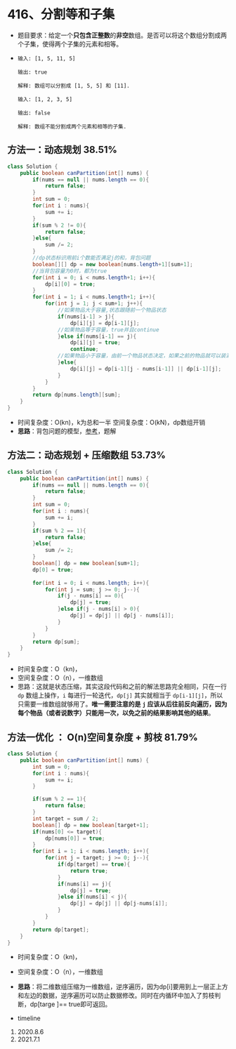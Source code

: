# 416、分割等和子集

- 题目要求：给定一个**只包含正整数**的**非空**数组。是否可以将这个数组分割成两个子集，使得两个子集的元素和相等。

- ```
  输入: [1, 5, 11, 5]
  
  输出: true
  
  解释: 数组可以分割成 [1, 5, 5] 和 [11].
  
  输入: [1, 2, 3, 5]
  
  输出: false
  
  解释: 数组不能分割成两个元素和相等的子集.
  ```



## 方法一：动态规划 38.51%

```java
class Solution {
    public boolean canPartition(int[] nums) {
        if(nums == null || nums.length == 0){
            return false;
        }
        int sum = 0;
        for(int i : nums){
            sum += i;
        }
        if(sum % 2 != 0){
            return false;
        }else{
            sum /= 2;
        }
        //dp状态标识用前i个数能否满足j的和，背包问题
        boolean[][] dp = new boolean[nums.length+1][sum+1];
        //当背包容量为0时，都为true
        for(int i = 0; i < nums.length+1; i++){
            dp[i][0] = true;
        }
        for(int i = 1; i < nums.length+1; i++){
            for(int j = 1; j < sum+1; j++){
                //如果物品大于容量,状态跟随前一个物品状态
                if(nums[i-1] > j){
                    dp[i][j] = dp[i-1][j];
                //如果物品等于容量，true并且continue
                }else if(nums[i-1] == j){
                    dp[i][j] = true;
                    continue;
                //如果物品小于容量，由前一个物品状态决定，如果之前的物品就可以装满或者加上当前物品刚好装满返回true
                }else{
                    dp[i][j] = dp[i-1][j - nums[i-1]] || dp[i-1][j];
                }
            }
        }
        return dp[nums.length][sum];
    }
}
```

- 时间复杂度：O(kn)，k为总和一半
  空间复杂度：O(kN)，dp数组开销
- **思路**：背包问题的模型，[参考](https://leetcode-cn.com/problems/partition-equal-subset-sum/solution/0-1-bei-bao-wen-ti-xiang-jie-zhen-dui-ben-ti-de-yo/)，题解



## 方法二：动态规划 + 压缩数组 53.73%

```java
class Solution {
    public boolean canPartition(int[] nums) {
        if(nums == null || nums.length == 0){
            return false;
        }
        int sum = 0;
        for(int i : nums){
            sum += i;
        }
        if(sum % 2 == 1){
            return false;
        }else{
            sum /= 2;
        }
        boolean[] dp = new boolean[sum+1];
        dp[0] = true;
        
        for(int i = 0; i < nums.length; i++){
            for(int j = sum; j >= 0; j--){
                if(j - nums[i] == 0){
                    dp[j] = true;
                }else if(j - nums[i] > 0){
                    dp[j] = dp[j] || dp[j - nums[i]];
                }
            }
        }
        return dp[sum];
    }
}
```

- 时间复杂度：O（kn)，
- 空间复杂度：O（n），一维数组
- 思路：这就是状态压缩，其实这段代码和之前的解法思路完全相同，只在一行 `dp` 数组上操作，`i` 每进行一轮迭代，`dp[j]` 其实就相当于 `dp[i-1][j]`，所以只需要一维数组就够用了。**唯一需要注意的是** **`j`** **应该从后往前反向遍历，因为每个物品（或者说数字）只能用一次，以免之前的结果影响其他的结果**。



## 方法一优化 ： O(n)空间复杂度 + 剪枝  81.79%

```java
class Solution {
    public boolean canPartition(int[] nums) {
        int sum = 0;
        for(int i : nums){
            sum += i;
        }

        if(sum % 2 == 1){
            return false;
        }
        int target = sum / 2;
        boolean[] dp = new boolean[target+1];
        if(nums[0] <= target){
            dp[nums[0]] = true;
        }
        for(int i = 1; i < nums.length; i++){
            for(int j = target; j >= 0; j--){
                if(dp[target] == true){
                    return true;
                }
                if(nums[i] == j){
                    dp[j] = true;
                }else if(nums[i] < j){
                    dp[j] = dp[j] || dp[j-nums[i]];
                }
            }
        }
        return dp[target];
    }
}
```

- 时间复杂度：O（kn)，
- 空间复杂度：O（n），一维数组
- **思路**：将二维数组压缩为一维数组，逆序遍历，因为dp[i]要用到上一层正上方和左边的数据，逆序遍历可以防止数据修改。同时在内循环中加入了剪枝判断，dp[targe ]== true即可返回。



- timeline

1. 2020.8.6
2. 2021.7.1